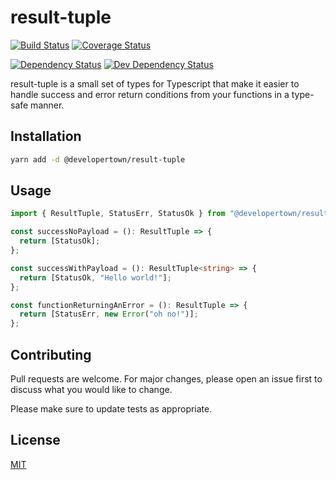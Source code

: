 # result-tuple

[![Build Status](https://travis-ci.org/developertown/result-tuple.svg?branch=master)](https://travis-ci.org/developertown/result-tuple)
[![Coverage Status](https://coveralls.io/repos/github/developertown/result-tuple/badge.svg?branch=master)](https://coveralls.io/github/developertown/result-tuple?branch=master)

[![Dependency Status](https://david-dm.org/developertown/result-tuple.svg)](https://david-dm.org/developertown/result-tuple)
[![Dev Dependency Status](https://david-dm.org/developertown/result-tuple/dev-status.svg)](https://david-dm.org/developertown/result-tuple)

result-tuple is a small set of types for Typescript that make it easier to handle success and error return conditions from your functions in a type-safe manner.

## Installation

```bash
yarn add -d @developertown/result-tuple
```

## Usage

```typescript
import { ResultTuple, StatusErr, StatusOk } from "@developertown/result-tuple";

const successNoPayload = (): ResultTuple => {
  return [StatusOk];
};

const successWithPayload = (): ResultTuple<string> => {
  return [StatusOk, "Hello world!"];
};

const functionReturningAnError = (): ResultTuple => {
  return [StatusErr, new Error("oh no!")];
};
```

## Contributing

Pull requests are welcome. For major changes, please open an issue first to discuss what you would like to change.

Please make sure to update tests as appropriate.

## License

[MIT](https://choosealicense.com/licenses/mit/)
